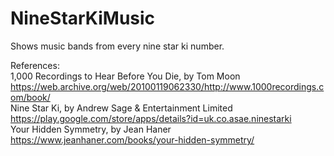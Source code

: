 # NineStarKiMusic
Shows music bands from every nine star ki number.

References:
<br />
1,000 Recordings to Hear Before You Die, by Tom Moon
https://web.archive.org/web/20100119062330/http://www.1000recordings.com/book/
<br />
Nine Star Ki, by Andrew Sage & Entertainment Limited
https://play.google.com/store/apps/details?id=uk.co.asae.ninestarki
<br />
Your Hidden Symmetry, by Jean Haner
https://www.jeanhaner.com/books/your-hidden-symmetry/
